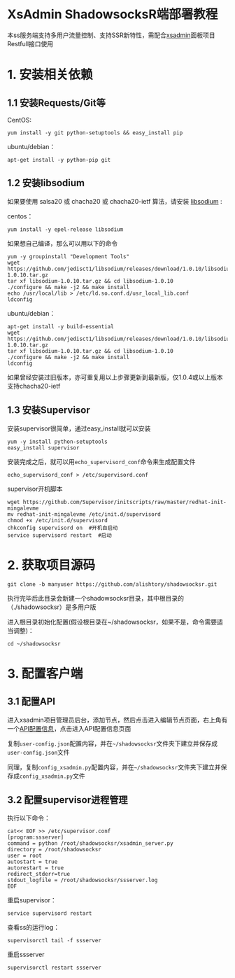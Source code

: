 XsAdmin ShadowsocksR端部署教程
=========================
本ss服务端支持多用户流量控制、支持SSR新特性，需配合[xsadmin](https://github.com/alishtory/xsadmin)面板项目Restfull接口使用

# 1. 安装相关依赖
## 1.1 安装Requests/Git等
CentOS:
```
yum install -y git python-setuptools && easy_install pip
```
ubuntu/debian：
```
apt-get install -y python-pip git
```

## 1.2 安装libsodium

如果要使用 salsa20 或 chacha20 或 chacha20-ietf 算法，请安装 [libsodium](https://github.com/jedisct1/libsodium) :

centos：

```
yum install -y epel-release libsodium
```
如果想自己编译，那么可以用以下的命令
```
yum -y groupinstall "Development Tools"
wget https://github.com/jedisct1/libsodium/releases/download/1.0.10/libsodium-1.0.10.tar.gz
tar xf libsodium-1.0.10.tar.gz && cd libsodium-1.0.10
./configure && make -j2 && make install
echo /usr/local/lib > /etc/ld.so.conf.d/usr_local_lib.conf
ldconfig
```

ubuntu/debian：

```
apt-get install -y build-essential
wget https://github.com/jedisct1/libsodium/releases/download/1.0.10/libsodium-1.0.10.tar.gz
tar xf libsodium-1.0.10.tar.gz && cd libsodium-1.0.10
./configure && make -j2 && make install
ldconfig
```

如果曾经安装过旧版本，亦可重复用以上步骤更新到最新版，仅1.0.4或以上版本支持chacha20-ietf

## 1.3 安装Supervisor
安装supervisor很简单，通过easy_install就可以安装
```
yum -y install python-setuptools
easy_install supervisor
```
安装完成之后，就可以用`echo_supervisord_conf`命令来生成配置文件
```
echo_supervisord_conf > /etc/supervisord.conf
```
supervisor开机脚本
```
wget https://github.com/Supervisor/initscripts/raw/master/redhat-init-mingalevme
mv redhat-init-mingalevme /etc/init.d/supervisord
chmod +x /etc/init.d/supervisord
chkconfig supervisord on  #开机自启动
service supervisord restart  #启动
```

# 2. 获取项目源码
```
git clone -b manyuser https://github.com/alishtory/shadowsocksr.git
```
执行完毕后此目录会新建一个shadowsocksr目录，其中根目录的（./shadowsocksr）是多用户版

进入根目录初始化配置(假设根目录在~/shadowsocksr，如果不是，命令需要适当调整)：
```
cd ~/shadowsocksr
```

# 3. 配置客户端
## 3.1 配置API
进入xsadmin项目管理员后台，添加节点，然后点击进入编辑节点页面，右上角有一个[API配置信息](:void(0))，点击进入API配置信息页面

复制`user-config.json`配置内容，并在`~/shadowsocksr`文件夹下建立并保存成`user-config.json`文件

同理，复制`config_xsadmin.py`配置内容，并在`~/shadowsocksr`文件夹下建立并保存成`config_xsadmin.py`文件

## 3.2 配置supervisor进程管理
执行以下命令：
```
cat<< EOF >> /etc/supervisor.conf
[program:ssserver]
command = python /root/shadowsocksr/xsadmin_server.py
directory = /root/shadowsocksr
user = root
autostart = true
autorestart = true
redirect_stderr=true
stdout_logfile = /root/shadowsocksr/ssserver.log
EOF
```
重启supervisor：
```
service supervisord restart
```
查看ss的运行log：
```
supervisorctl tail -f ssserver
```
重启ssserver
```
supervisorctl restart ssserver
```



